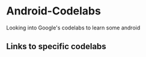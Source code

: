 # Android-Codelabs
Looking into Google's codelabs to learn some android

## Links to specific codelabs
